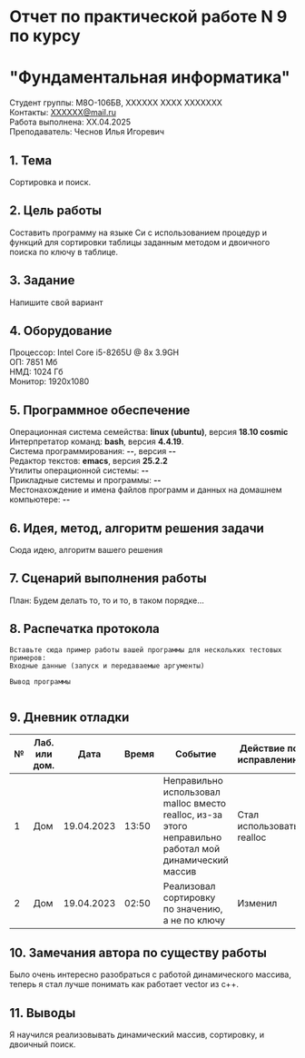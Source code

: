 # Отчет по практической работе N 9 по курсу
# "Фундаментальная информатика"

Студент группы: M8О-106БВ, ХХХХХХ ХХХХ ХХХХХХХ\
Контакты: ХХХХХХ@mail.ru \
Работа выполнена: ХХ.04.2025\
Преподаватель: Чеснов Илья Игоревич

## 1. Тема

Сортировка и поиск.

## 2. Цель работы

Составить программу на языке Си с использованием процедур и функций для сортировки таблицы заданным методом
и двоичного поиска по ключу в таблице.

## 3. Задание

Напишите свой вариант

## 4. Оборудование

Процессор: Intel Core i5-8265U @ 8x 3.9GH\
ОП: 7851 Мб\
НМД: 1024 Гб\
Монитор: 1920x1080

## 5. Программное обеспечение

Операционная система семейства: **linux (ubuntu)**, версия **18.10 cosmic**\
Интерпретатор команд: **bash**, версия **4.4.19**.\
Система программирования: **--**, версия **--**\
Редактор текстов: **emacs**, версия **25.2.2**\
Утилиты операционной системы: **--**\
Прикладные системы и программы: **--**\
Местонахождение и имена файлов программ и данных на домашнем компьютере: **--**

## 6. Идея, метод, алгоритм решения задачи

Сюда идею, алгоритм вашего решения

## 7. Сценарий выполнения работы

План:
Будем делать то, то и то, в таком порядке...

## 8. Распечатка протокола

```
Вставьте сюда пример работы вашей программы для нескольких тестовых примеров:
Входные данные (запуск и передаваемые аргументы)

Вывод программы


```

## 9. Дневник отладки

| № | Лаб. или дом. | Дата       | Время     | Событие                  | Действие по исправлению | Примечание  |
|---|---------------|------------|-----------|--------------------------|-------------------------|-------------|
|1  | Дом           | 19.04.2023 | 13:50     | Неправильно использовал malloc вместо realloc, из-за этого неправильно работал мой динамический массив | Стал использовать realloc | Нужно разбираться, что зачем |
|2  | Дом           | 19.04.2023 | 02:50     | Реализовал сортировку по значению, а не по ключу | Изменил | Нужно внимательнее читать задание |

## 10. Замечания автора по существу работы

Было очень интересно разобраться с работой динамического массива, теперь я стал лучше понимать как работает vector из c++. 

## 11. Выводы

Я научился реализовывать динамический массив, сортировку, и двоичный поиск.

